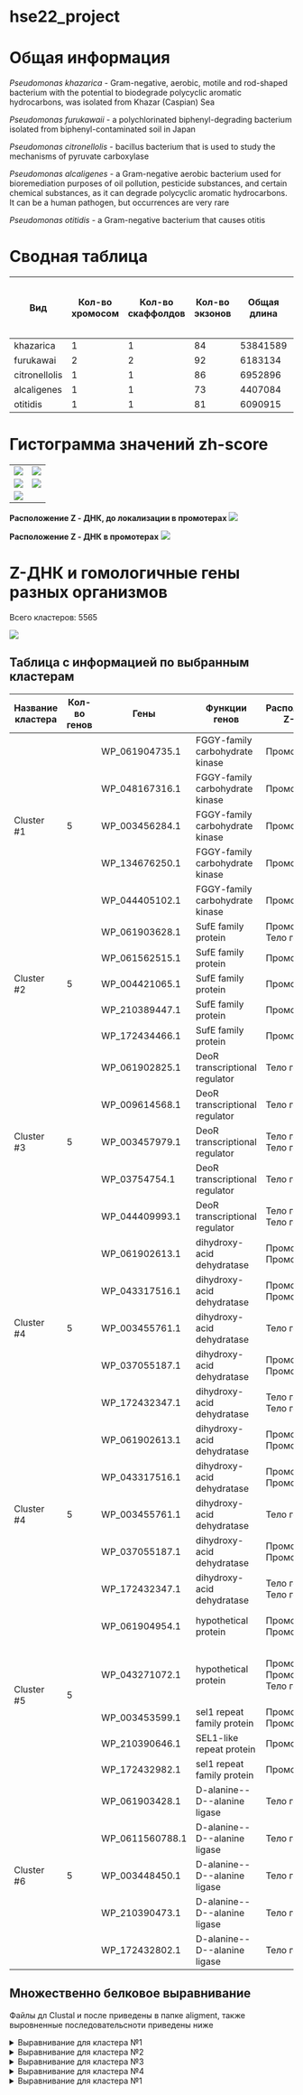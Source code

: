 # hse22_project

# Общая информация
*Pseudomonas khazarica* - Gram-negative, aerobic, motile and rod-shaped bacterium with the potential to biodegrade polycyclic aromatic hydrocarbons, was isolated from Khazar (Caspian) Sea

*Pseudomonas furukawaii* - a polychlorinated biphenyl-degrading bacterium isolated from biphenyl-contaminated soil in Japan

*Pseudomonas citronellolis* -  bacillus bacterium that is used to study the mechanisms of pyruvate carboxylase

*Pseudomonas alcaligenes* - a Gram-negative aerobic bacterium used for bioremediation purposes of oil pollution, pesticide substances, and certain chemical substances, as it can degrade polycyclic aromatic hydrocarbons. It can be a human pathogen, but occurrences are very rare

*Pseudomonas otitidis* - a Gram-negative bacterium that causes otitis

# Сводная таблица

| Вид  |  Кол-во хромосом | Кол-во скаффолдов | Кол-во экзонов | Общая длина | Кол-во аннотированных генов | Процент генов в геноме| Кол-во предсказанных участков z-dna | Кол-во участков с zh-score > 500 | общая длина  |
|---|--|--|--|---|--|--|---|---|---|
| khazarica | 1 |  1 | 84 | 53841589| 5008 | 89.64 | 5384159 | 66516 | 656268 |
| furukawai  | 2 | 2  | 92 |6183134 | 5715 | 88.74 | 6183134 | 52084 | 512612 |
| citronellolis  | 1  | 1 | 86 | 6952896| 6155 | 86.23 | 6951444 | 98878 | 972094 |  
| alcaligenes  | 1 | 1  | 73 |4407084| 4142 | 91.23 | 4406305 | 56970 | 557766 |
| otitidis | 1  | 1 | 81 |6090915 | 5584 | 89.67 | 6089454 | 62615 | 624638 | 

# Гистограмма значений zh-score
|   |   |
|---|---|
| ![](./img/hist/GCA_017915135.1.khazarica.jpg) | ![](./img/hist/GCA_011397855.1.otitidis.jpg)  |
|  ![](./img/hist/GCA_002355475.1.furukawai.jpg) | ![](./img/hist/GCA_001597285.1.alcaligenes.jpg)  |
| ![](./img/hist/GCA_001586155.1.citronell.jpg)  |   |

**Расположение Z - ДНК, до локализации в промотерах**
![](./img/Z_DNA.jpg)

**Расположение Z - ДНК в промотерах**
![](./img/Z_DNA_prom.jpg)

# Z-ДНК и гомологичные гены разных организмов

Всего кластеров: 5565

![](./img/Species%20in%20clusters.jpg)

## Таблица с информацией по выбранным кластерам
<table>
<thead>
  
<tr>
<th>Название кластера</th>
<th>Кол-во генов</th>
<th>Гены</th>
<th>Функции генов</th>
<th>Расположение Z-ДНК</th>
<th>Z-Hunt score</th>
</tr>
  
</thead>
  
<tbody>
<tr>
<td rowspan=5>Cluster #1</td>
<td rowspan=5>5</td>
<td rowspan=1>WP_061904735.1</td>
<td rowspan=1>FGGY-family carbohydrate kinase</td>
<td rowspan=1>Промотор</td>
<td rowspan=1>211093.9</td>
</tr>
<tr>
<td rowspan=1>WP_048167316.1</td>
<td rowspan=1>FGGY-family carbohydrate kinase</td>
<td rowspan=1>Промотор</td>
<td rowspan=1>211093.9</td>
</tr>
<tr>
<td rowspan=1>WP_003456284.1</td>
<td rowspan=1>FGGY-family carbohydrate kinase</td>
<td rowspan=1>Промотор</td>
<td rowspan=1>2442.459</td>
</tr>
<tr>
<td rowspan=1>WP_134676250.1</td>
<td rowspan=1>FGGY-family carbohydrate kinase</td>
<td rowspan=1>Промотор</td>
<td rowspan=1>48804.94</td>
</tr>
<tr>
<td rowspan=1>WP_044405102.1</td>
<td rowspan=1>FGGY-family carbohydrate kinase</td>
<td rowspan=1>Промотор</td>
<td rowspan=1>6970.795</td>
</tr>
  
<tr>
<td rowspan=5>Cluster #2</td>
<td rowspan=5>5</td>
<td rowspan=1>WP_061903628.1</td>
<td rowspan=1>SufE family protein</td>
<td rowspan=1>Промотор / Тело гена</td>
<td rowspan=1>28780.5 / 6565.992</td>
</tr>
<tr>
<td rowspan=1>WP_061562515.1</td>
<td rowspan=1>SufE family protein</td>
<td rowspan=1>Промотор</td>
<td rowspan=1>138924.1</td>
</tr>
<tr>
<td rowspan=1>WP_004421065.1</td>
<td rowspan=1>SufE family protein</td>
<td rowspan=1>Промотор</td>
<td rowspan=1>28780.5</td>
</tr>
<tr>
<td rowspan=1>WP_210389447.1</td>
<td rowspan=1>SufE family protein</td>
<td rowspan=1>Промотор</td>
<td rowspan=1>1201.671</td>
</tr>
<tr>
<td rowspan=1>WP_172434466.1</td>
<td rowspan=1>SufE family protein</td>
<td rowspan=1>Промотор</td>
<td rowspan=1>138924.1</td>
</tr>

<tr>
<td rowspan=5>Cluster #3</td>
<td rowspan=5>5</td>
<td rowspan=1>WP_061902825.1</td>
<td rowspan=1>DeoR transcriptional regulator</td>
<td rowspan=1>Тело гена</td>
<td rowspan=1>13829.1</td>
</tr>
<tr>
<td rowspan=1>WP_009614568.1</td>
<td rowspan=1>DeoR transcriptional regulator</td>
<td rowspan=1>Тело гена</td>
<td rowspan=1>38833.58</td>
</tr>
<tr>
<td rowspan=1>WP_003457979.1</td>
<td rowspan=1>DeoR transcriptional regulator</td>
<td rowspan=1>Тело гена /  Тело гена</td>
<td rowspan=1>3428.529/ 3428.529</td>
</tr>
<tr>
<td rowspan=1>WP_03754754.1</td>
<td rowspan=1>DeoR transcriptional regulator</td>
<td rowspan=1> Тело гена</td>
<td rowspan=1>138924.1</td>
</tr>
<tr>
<td rowspan=1>WP_044409993.1</td>
<td rowspan=1>DeoR transcriptional regulator</td>
<td rowspan=1>Тело гена / Тело гена</td>
<td rowspan=1>1217.448 / 980.8116</td>
</tr>
  
<tr>
<td rowspan=5>Cluster #4</td>
<td rowspan=5>5</td>
<td rowspan=1>WP_061902613.1</td>
<td rowspan=1>dihydroxy-acid dehydratase</td>
<td rowspan=1>Промотор / Промотор</td>
<td rowspan=1>4270.735 / 883.5764</td>
</tr>
<tr>
<td rowspan=1>WP_043317516.1</td>
<td rowspan=1>dihydroxy-acid dehydratase</td>
<td rowspan=1>Промотор / Промотор</td>
<td rowspan=1>4270.735 / 883.5764</td>
</tr>
<tr>
<td rowspan=1>WP_003455761.1</td>
<td rowspan=1>dihydroxy-acid dehydratase</td>
<td rowspan=1>Тело гена</td>
<td rowspan=1>302785.5</td>
</tr>
<tr>
<td rowspan=1>WP_037055187.1</td>
<td rowspan=1>dihydroxy-acid dehydratase</td>
<td rowspan=1>Промотор /  Промотор</td>
<td rowspan=1>4270.735 / 883.5764</td>
</tr>
<tr>
<td rowspan=1>WP_172432347.1</td>
<td rowspan=1>dihydroxy-acid dehydratase</td>
<td rowspan=1>Тело гена / Тело гена</td>
<td rowspan=1>1493.421 / 766.6232</td>
</tr>
  
<tr>
<td rowspan=5>Cluster #4</td>
<td rowspan=5>5</td>
<td rowspan=1>WP_061902613.1</td>
<td rowspan=1>dihydroxy-acid dehydratase</td>
<td rowspan=1>Промотор / Промотор</td>
<td rowspan=1>4270.735 / 883.5764</td>
</tr>
<tr>
<td rowspan=1>WP_043317516.1</td>
<td rowspan=1>dihydroxy-acid dehydratase</td>
<td rowspan=1>Промотор / Промотор</td>
<td rowspan=1>4270.735 / 883.5764</td>
</tr>
<tr>
<td rowspan=1>WP_003455761.1</td>
<td rowspan=1>dihydroxy-acid dehydratase</td>
<td rowspan=1>Тело гена</td>
<td rowspan=1>302785.5</td>
</tr>
<tr>
<td rowspan=1>WP_037055187.1</td>
<td rowspan=1>dihydroxy-acid dehydratase</td>
<td rowspan=1>Промотор /  Промотор</td>
<td rowspan=1>4270.735 / 883.5764</td>
</tr>
<tr>
<td rowspan=1>WP_172432347.1</td>
<td rowspan=1>dihydroxy-acid dehydratase</td>
<td rowspan=1>Тело гена / Тело гена</td>
<td rowspan=1>1493.421 / 766.6232</td>
</tr>
  
<tr>
<td rowspan=5>Cluster #5</td>
<td rowspan=5>5</td>
<td rowspan=1>WP_061904954.1</td>
<td rowspan=1>hypothetical protein</td>
<td rowspan=1>Промотор / Промотор</td>
<td rowspan=1>1737.612 / 683.0489</td>
</tr>
<tr>
<td rowspan=1>WP_043271072.1</td>
<td rowspan=1>hypothetical protein</td>
<td rowspan=1>Промотор / Промотор / Тело гена</td>
<td rowspan=1>6420.008 / 1737.612 / 883.5764</td>
</tr>
<tr>
<td rowspan=1>WP_003453599.1</td>
<td rowspan=1>sel1 repeat family protein</td>
<td rowspan=1>Промотор / Промотор</td>
<td rowspan=1>904.32 / 1737.612</td>
</tr>
<tr>
<td rowspan=1>WP_210390646.1</td>
<td rowspan=1>SEL1-like repeat protein</td>
<td rowspan=1>Промотор</td>
<td rowspan=1>302785.5</td>
</tr>
<tr>
<td rowspan=1>WP_172432982.1</td>
<td rowspan=1>sel1 repeat family protein</td>
<td rowspan=1>Промотор</td>
<td rowspan=1>575.9058</td>
</tr>
  
  
<tr>
<td rowspan=5>Cluster #6</td>
<td rowspan=5>5</td>
<td rowspan=1>WP_061903428.1</td>
<td rowspan=1>D-alanine--D--alanine ligase</td>
<td rowspan=1>Тело гена</td>
<td rowspan=1>3428.529</td>
</tr>
<tr>
<td rowspan=1>WP_0611560788.1</td>
<td rowspan=1>D-alanine--D--alanine ligase</td>
<td rowspan=1>Тело гена</td>
<td rowspan=1>138924.1</td>
</tr>
<tr>
<td rowspan=1>WP_003448450.1</td>
<td rowspan=1>D-alanine--D--alanine ligase</td>
<td rowspan=1>Тело гена</td>
<td rowspan=1>13713.99</td>
</tr>
<tr>
<td rowspan=1>WP_210390473.1</td>
<td rowspan=1>D-alanine--D--alanine ligase</td>
<td rowspan=1>Тело гена</td>
<td rowspan=1>38833.58</td>
</tr>
<tr>
<td rowspan=1>WP_172432802.1</td>
<td rowspan=1>D-alanine--D--alanine ligase</td>
<td rowspan=1>Тело гена</td>
<td rowspan=1>13713.99</td>
</tr>
</tbody>
</table>

## Множественно белковое выравнивание
Файлы дл Clustal и после приведены в папке aligment, также выровненные последовательсноти приведены ниже

<details>
<summary>Выравнивание для кластера №1</summary>

```
WP_061904735.1      MSEQRYLLAIDNGTQSVRALLFDLAGNLVGKGKVELEPYYSEHPGWAEQDPEYYWRSLGE	60
WP_134676250.1      MSEPSYLLSIDNGTQSVRALLFDTAGNLLAKGKVELDPYFSSQPGWAEQDPEYYWASLGE	60
WP_061561093.1      MSEQSYLLAIDNGTQSVRALLFDLAGNLVGKGKVELEAYYSSQPGWAEQDPEYYWAKLGE	60
WP_003456284.1      MSEKSYLLAIDNGTQSVRALLFDLDGNLVGKGKVPLEAYYSKQPGWAEQDPEYYWASLGE	60
WP_044405102.1      MSETSYLLAIDNGTQSVRALLFDLQGNLVGKGKVPLEAYYSKQPGWAEQDPDYYWSSLAE	60
                    ***  ***:**************  ***:.**** *: *:*.:********:*** .*.*

WP_061904735.1      ACRQLWASVDIDKSQIAGVSLTTQRGTLINVDEAGQPLRPAILWLDQRRAEVAGSIQGPW	120
WP_134676250.1      ACRLLWQQADIDRSLIRGVAVTTQRGSVIHVDEQGTPLRPAILWLDQRRAEVRERIKGPW	120
WP_061561093.1      ACQLLWAQSGIDRSLIRGVSLTTQRGTVIHVDGQGKPLRPAILWLDQRRAEVEGRIEGPW	120
WP_003456284.1      ACRRLWASVDIDRRQVRGVSLTTQRGTLINVDEQGQPLRPAILWLDQRQAEVRGRIKGPW	120
WP_044405102.1      ACRLLWASVDIDRSLIRGVALTTQRGTVIHVDEQGQPLRPAIIWLDQRRAEAEGRIKGPW	120
                    **: ** . .**:  : **::*****::*:**  * ******:*****:**.   *:***

WP_061904735.1      GWLFKLIREEETIDYFRSQAEACWIAQQQPEIWARTHKFLLLSGFLTHRLCGRFADSVGS	180
WP_134676250.1      GWLFKLARAEEAVDHFRGQAEVNWVAQQQPEIAARTHKVLLLSGFLTHRLCGRFVDSTSS	180
WP_061561093.1      GWLFKLAGAEGAVDYFRSQAEVNWVAQQQPELHAATHKVLLLSGFLTHRLCGRFVDSLAC	180
WP_003456284.1      GWLFRVARLEPTVDHFRAQAEVNWVAQHQPELWARTHKVLLLSGFLSHRLCGRFVDSVAC	180
WP_044405102.1      GWLFRLLRLEPTVDHFRTQAEVNWVAQNQPELWARTHKVLLLSGFLTHRLCGRFVDSVGC	180
                    ****::   * ::*:** ***. *:**:***: * ***.*******:*******.** ..

WP_061904735.1      CVAYLPFDYKRLCWAKPSDWKWQAIPVRPDMLPELVKPGERIGAISAEASRHTGIPEGLP	240
WP_134676250.1      CVAYLPFDYKRLCWAAPRDWKWQALAVRREQLPELFKPGERLGSISAQASRHTGIPEGLP	240
WP_061561093.1      SVAYLPFDYKRLKWAAPRDWKWQAVKVRQEQLPELFKPGAKLGAISAEASRHTGIPEGLP	240
WP_003456284.1      QVAYLPFDYKGLRWAAPRDWKWQAMPVRPQQLPELYKPGAELGRITAEASRHTGIPEGLP	240
WP_044405102.1      QVAYLPFDYKRLDWAKPSDWKWQAMPVRREQLPDLCKPGETLGRITAEASRLTGIPEGLP	240
                     ********* * ** * ******: ** : **:* ***  :* *:*:*** ********

WP_061904735.1      LIAAASDKACEVIGAGGVEPSTACLSYGTTATINTTRAQYLETIPLIPPYPAAIPDHYNT	300
WP_134676250.1      LIAAGADKACEVLGSGALDASTACLSYGTTATINTTRSRYLETIALIPPYPAALPDHFNT	300
WP_061561093.1      LIAAGADKACEVLGAGAIEPSVACLSYGTTATINTTRARYLETIPLIPPYPAAIPDHFNT	300
WP_003456284.1      LIAAGADKACEVLGAGGVEPSVACLSYGTTATINTTRRQYLETIPLIPPYPAAIPDHFNT	300
WP_044405102.1      LVAAAADKACEVMGSGGVAPDTACLSYGTTATINTTRQRYLETIPLIPPYPAAVPDHFNT	300
                    *:**.:******:*:*.:  ..*************** :***** ********:***:**

WP_061904735.1      EVMVFRGFWMVSWFKEQFGHAERQRGLELGVEAETLFDELVESVPPGAMGLMLQPFWSPG	360
WP_134676250.1      EVMIYRGFWMVSWFKREFGLREMQRAEALGVAPEALFDELVNAVPPGSMGLMLQPYWTPG	360
WP_061561093.1      EVMIYRGFWMVSWFKREFGLREMQRAAELGVEPEKLFDELVEQVPPGSMGLMLQPYWTPG	360
WP_003456284.1      EVMIYRGFWMVSWFKQEFGLREMQRAQELGVEPEALFDELVNSVPPGSMGLMLQPYWSPG	360
WP_044405102.1      EVMIYRGFWMVSWFKQEFGLREMQRARELGVEPEALFDELVNGVPPGSMGLTLQPYWSPG	360
                    ***::**********.:**  * **.  ***  * ******: ****:*** ***:*:**

WP_061904735.1      IREPGLEAKGSIIGFGDVHTRAHLYRAILEGLAYALRQGREKIERRSGTRIQRLRISGGG	420
WP_134676250.1      IREPGLEAKGSIIGFGDVHTRAHLYRAILEGLAYALRQGKERIEKRAGTPIRRLRVSGGG	420
WP_061561093.1      IREPGLEAKGAVIGFGDVHTRAHLYRAILEGLAYALRQGKERIEKRSGTRIERLRVAGGG	420
WP_003456284.1      IREPGLEAKGSIIGFGDVHTRAHLYRAILEGLAYALRQGKEQIERRSGTAITRLRVSGGG	420
WP_044405102.1      IREPGLEAKGSIIGFGDVHTRAHIYRAILEGLAYALRQGKERIEKRSGTRITRLRVSGGG	420
                    **********::***********:***************:*:**:*:** * ***::***

WP_061904735.1      SQSDAAMQLTADIFNLPAERPHLYETSGLGAAIDCAVGLGLHPDFPAAIAAMTRVGKVFQ	480
WP_134676250.1      SQSDAAMQLTADIFGLPAERPHLYETSGLGAAINCAVGLGLHADYAAAIAAMTRVGQVFE	480
WP_061561093.1      SQSDAAMQLTADIFGLPAERPHVYEASGLGAAIDCAVGLGLFPDFAAAIAAMTRVGQVFQ	480
WP_003456284.1      SQSDAAMQLTADIFGLPAERPHVYETSGLGAAIDCAVGLGLHPDFTTAIGAMTRVGRVFE	480
WP_044405102.1      SQSDAAMQLTADIFGLPAERPHVFETSGLGAAIDCAVGLGLHPDFPTAIAAMTRVGQVFQ	480
                    **************.*******::*:*******:*******. *: :**.******:**:
```
</details>

<details>
<summary>Выравнивание для кластера №2</summary>

```
WP_004421065.1      MTLSDNAQAALEAFTAAGSWEQRARLLMQWGERLDPLGDGERGDANRVHGCESQVWLVGE	60
WP_172434466.1      MNLPPQATEALAAFGAAGSWEQRARLLMQWGERLEPLSDIERSEANRVHGCESQVWLVEE	60
WP_061903628.1      MTLPTAAHEALDAFAACPGWEQRARLLMQWGERLQPLTDAERSEANRVDGCDSLVWLVAE	60
WP_061562515.1      MSLPEAARQALEAFAGQASWEQRARLLMQWGDRLEPLDESERSEANRIHGCESLVWLVAE	60
WP_210389447.1      MSLPGAAQEAFDAFTTCHGWEQRARLLMQWGERLAPLSDAERSEANRVHGCESLVWLLAE	60
                    *.*   *  *: **    .************:** ** : **.:***:.**:* ***: *

WP_004421065.1      RTDDRWRFRAASDARLIRGLLAVLLARVNGMTEAELAGVDLADWFNQLGLARQLSPSRSN	120
WP_172434466.1      IKEGHRHFRAASDARLIRGLLAVLLARVQGLAREELATLDLSDWFTQLGLSRQLSPSRTN	120
WP_061903628.1      RRGEAWHFRAASEARLIRGLLAVLLTRIDGLGAEQLAELDLPTWFDQLGLARQLSPSRAN	120
WP_061562515.1      QRDGAWHFRATSDARLLRGLIALLLVRVQGLPGEELAQLDLGQWFNELGLGRQLSPSRSN	120
WP_210389447.1      QHEGRWRFRATSDARLLRGLLAVLLARVEGLSSNELAQLDLNDWFNQLGLQRQLSPSRSN	120
                          :***:*:***:***:*:**.*::*:   :** :**  ** :*** *******:*

WP_004421065.1      GLNAVLKKMAELAQA---	135
WP_172434466.1      GLNAVLDRMRKAAP----	134
WP_061903628.1      GLNAVLQRMRELAKARQD	138
WP_061562515.1      GLNAVLQRMRELVS----	134
WP_210389447.1      GLHAVLRRMAELTS----	134
                    **:*** :* : .     
```
  </details>

<details>
<summary>Выравнивание для кластера №3</summary>

```
 WP_009614568.1      MSKRNTPQRRHEILALLNQQGEVSVDDLARRFATSEVTIRKDLAALESNGLLLRRYGGAV	60
WP_003457979.1      MSKRNTPQRRHAILALLAEQGEVSVDALAKAFATSEVTIRKDLAALEANGLLLRRYGGAV	60
WP_044409993.1      MSKRNTPQRRHAILALLAEQGEVSVDALAKAFATSEVTIRKDLAALEANGLLLRRYGGAV	60
WP_061902825.1      MSKRNTPQRRHAILALLNEQGEVFVDALAQHFATSEVTIRKDLAELEKNGLLLRRYGGAV	60
WP_037054754.1      MSKRNTPQRRHTILALLAEQGEVSVDALAQHFATSEVTIRKDLAALEKNGLLLRRYGGAV	60
                    *********** ***** :**** ** **: ************* ** ************

WP_009614568.1      PMPQELLAEPSPPLSPYKQAIARAAAACIREHARIIIDSGSTTAALIPELGHKPGLVVMT	120
WP_003457979.1      PVPQEFMVEASQPVSRYKQAIARAAVGCIREHARIIIDSGSTTAAMIPELGHKPGLVVMT	120
WP_044409993.1      PVPQEFISETSQPVSRYKQAIARAAAERIREHARIIVDSGSTTAALIPELGHRPGLVVMT	120
WP_061902825.1      PMPQELIGEPAQPISRHKQAIARAAVGLIREHARIIIDSGSTTAAMIPQLGRQPGLVVMT	120
WP_037054754.1      PMPQELIGDGAQPVSPHKQAIARAGVARIREHARIIIDSGTTTAAMIPQLGHRPGLVVMT	120
                    *:***:: : : *:* :*******..  ********:***:****:**:**::*******

WP_009614568.1      NSLNVANALRELEREPVLLMTGGTWDPHSESFQGQVAEQVLRSYDFDQLFIGAAGLDPAR	180
WP_003457979.1      NSLSVANALRELEHEPVLLMTGGTWDPHSESFQGQVAEQVLRSYDFDQLFIGADGIDLDR	180
WP_044409993.1      NSLNVATALRELEHEPVLLMTGGTWDPHSESFQGQVAEQVLRSYDFDQLFIGADGIDLAR	180
WP_061902825.1      NSLNVANALRDIEHEPVLLMTGGTWDPHSESFQGQVAEQVLRSYDFDQLFIGADGIDLER	180
WP_037054754.1      NSLNVANALRDIEHEPVLLMTGGTWDPHSESFQGQVAEQVLRSYDFDQLFIGADGIDLER	180
                    ***.**.***::*:*************************************** *:*  *

WP_009614568.1      GTTTFNELLGLSRVMAEVAREVIVMAEADKLGRRMPNLELPWSSIQTLITDERLSDEACA	240
WP_003457979.1      GTTTFNELLGLSRVMAEVAREVIVMAEADKLGRRIPNLELPWSSIHTLITDERLALDARE	240
WP_044409993.1      GTTTFNELLGLSRVMAEVAREVIVMAEADKVGRRIPNLELPWSSIHTLITDERLPQDARQ	240
WP_061902825.1      GTTTFNELLGLSRVMAEVAREVIVMVESDKVGRRIPNLELPWSSVHTLITDDRLDSQVAE	240
WP_037054754.1      GTTTFNELLGLSRVMAEVAREVIVMVESDKIGRRIPNLELPWSSVHTLITDERLDAQAAE	240
                    *************************.*:**:***:*********::*****:**  :.  

WP_009614568.1      QIEARGVKVIRARCTN	256
WP_003457979.1      QIAARGIKLICASID-	255
WP_044409993.1      QIEARGITLVCAPVDN	256
WP_061902825.1      QIRARGVQLILAAAS-	255
WP_037054754.1      QIRARGIQLILAPLEN	256
                    ** ***: :: *     
  ```
  </details>

<details>
<summary>Выравнивание для кластера №4</summary>

```
  WP_037055187.1      MPDYRSKTSTHGRNMAGARALWRATGMKDEDFKKPIIAIANSFTQFVPGHVHLKDLGQLV	60
WP_003455761.1      MPDYRSKTSTHGRNMAGARALWRATGMKDEDFKKPIIAIANSFTQFVPGHVHLKDLGQLV	60
WP_172432347.1      MPDYRSKTSTHGRNMAGARALWRATGMKDEDFKKPIIAIANSFTQFVPGHVHLKDLGQLV	60
WP_061902613.1      MPDYRSKTSTHGRNMAGARALWRATGMKDEDFKKPIIAIANSFTQFVPGHVHLKDLGQLV	60
WP_043317516.1      MPDYRSKTSTHGRNMAGARALWRATGMKDEDFKKPIIAIANSFTQFVPGHVHLKDLGQLV	60
                    ************************************************************

WP_037055187.1      AREIEKAGGVAKEFNTIAVDDGIAMGHDGMLYSLPSREIIADSVEYMVNAHCADAIVCIS	120
WP_003455761.1      AREIEKHGGVAKEFNTIAVDDGIAMGHDGMLYSLPSREIIADSVEYMVNAHCADAIVCIS	120
WP_172432347.1      AREIEKHGGVAKEFNTIAVDDGIAMGHDGMLYSLPSREIIADSVEYMVNAHCADAIVCIS	120
WP_061902613.1      AREIEKHGGVAKEFNTIAVDDGIAMGHDGMLYSLPSREIIADSVEYMVNAHCADAIVCIS	120
WP_043317516.1      AREIEKAGGVAKEFNTIAVDDGIAMGHDGMLYSLPSREIIADSVEYMVNAHCADAIVCIS	120
                    ****** *****************************************************

WP_037055187.1      NCDKITPGMLMAALRLNIPVVFVSGGPMEAGKTKLASHGLDLVDAMVIAADSSASDEKVA	180
WP_003455761.1      NCDKITPGMLMAALRLNIPVVFVSGGPMEAGKTKLANHGLDLVDAMVAAADDSCSDEKVA	180
WP_172432347.1      NCDKITPGMLMAALRLNIPVVFVSGGPMEAGKTKLANHGLDLVDAMVVAADDSCSDEKVA	180
WP_061902613.1      NCDKITPGMLMAALRLNIPVVFVSGGPMEAGKTKLASHGLDLVDAMVVAADDSCSDEKVA	180
WP_043317516.1      NCDKITPGMLMAALRLNIPVVFVSGGPMEAGKTKLASHGLDLVDAMVVAADDSCSDEKVA	180
                    ************************************.********** ***.*.******

WP_037055187.1      EYERSACPTCGSCSGMFTANSMNCLTEALGLSLPGNGSTLATHSDREQLFLRAGRLAVEL	240
WP_003455761.1      EYERSACPTCGSCSGMFTANSMNCLTEALGLSLPGNGSTLATHADREQLFLRAGRLAVEL	240
WP_172432347.1      EYERSACPTCGSCSGMFTANSMNCLTEALGLSLPGNGSTLATHSDREQLFLRAGRLAVEL	240
WP_061902613.1      EYERSACPTCGSCSGMFTANSMNCLTEALGLSLPGNGSTLATHSDREQLFLRAGRLAVEL	240
WP_043317516.1      EYERSACPTCGSCSGMFTANSMNCLTEALGLSLPGNGSTLATHADREQLFLRAGRLAVEL	240
                    *******************************************:****************

WP_037055187.1      CQRYYGEGDESVLPRNIANFKAFENAMMLDIAMGGSTNTILHLLAAAQEGEVAFDLRDID	300
WP_003455761.1      CQRYYGEGDESVLPRNIASFKAFENAMTLDIAMGGSTNTILHLLAAAQEAEIDFDLRDID	300
WP_172432347.1      CQRYYGEGDASVLPRNVASFKAFENAMTLDIAMGGSTNTILHLLAAAQEAEVAFDLRDID	300
WP_061902613.1      CQRYYGEGDESVLPRNVASFKAFENAMTLDIAMGGSTNTILHLLAAAQEAEIAFDLRDID	300
WP_043317516.1      CQRYYGEGDESVLPRNVASFKAFENAMTLDIAMGGSTNTILHLLAAAQEAEIAFDLRDID	300
                    ********* ******:*.******** *********************.*: *******

WP_037055187.1      RLSRKVPQLCKVAPNIQKYHMEDVHRAGGIFSILGELARGGLLHTDVHTVHSPNMAEAIA	360
WP_003455761.1      RLSRKVPQLCKVAPNIQKYHMEDVHRAGGIFSILGELARGGLLHTDVPTVHSPSMADAIA	360
WP_172432347.1      RLSRKVPQLCKVAPNIQKYHMEDVHRAGGIFSILGELARGGLLHTDVPTVHSPSMADAIA	360
WP_061902613.1      RLSRKVPQLCKVAPNIQKYHMEDVHRAGGIFSILGELARGGLLHTDVPTVHSPSMAEAIA	360
WP_043317516.1      RLSRKVPQLCKVAPNIQKYHMEDVHRAGGIFSILGELARGGLLHTDVPTVHSPSMADAIA	360
                    *********************************************** *****.**:***

WP_037055187.1      QWDITQTQDEAVHHFFKAGPAGIPTQTAFSQSTRWDSLDDDRAEGCIRSVEHAYSQEGGL	420
WP_003455761.1      QWDITQTDDEAVHTFFKAGPAGIPTQVAFSQSTRWDSLDDDRENGCIRSVEHAYSQEGGL	420
WP_172432347.1      QWDITQTDDEAVHTFFKAGPAGIPTQVAFSQSTRWDSLDDDRANGCIRSVEHAYSQEGGL	420
WP_061902613.1      QWDITQTNDEKVHTFFKAGPAGIPTQTAFSQSTRWETLDDDRAEGCIRSVEHAYSQEGGL	420
WP_043317516.1      QWDITQTRDEAVHTFFKAGPAGIPTQTAFSQNTRWPSLDDDRAEGCIRSVEHAYSAEGGL	420
                    ******* ** ** ************.****.*** :***** :*********** ****

WP_037055187.1      AVLYGNIALDGCVVKTAGVDESIHVFEGTAKVFESQDSAVKGILADEVKAGDIVIIRYEG	480
WP_003455761.1      AVLYGNIALDGCVVKTAGVDESIHVFEGTAKIFESQDAAVKGILSDEVKPGDVVVIRYEG	480
WP_172432347.1      AVLYGNIALDGCVVKTAGVDESIHVFEGTAKIFESQDGAVKGILADKVKPGDIVIIRYEG	480
WP_061902613.1      AVLYGNIALDGCVVKTAGVDESIHVFEGNAKIFESQDSAVKGILADEVKPGDIVIIRYEG	480
WP_043317516.1      AVLYGNIALDGCVVKTAGVDESIHVFEGSAKIFESQDAAVKGILADEVKPGDIVIIRYEG	480
                    ****************************.**:*****.******:*:** **:*:*****

WP_037055187.1      PKGGPGMQEMLYPTSYLKSKGLGKACALLTDGRFSGGTSGLSIGHASPEAASGGAIGLVQ	540
WP_003455761.1      PKGGPGMQEMLYPTSYLKSKGLGKQCALLTDGRFSGGTSGLSIGHASPEAAAGGAIGLVQ	540
WP_172432347.1      PKGGPGMQEMLYPTSYLKSKGLGKQCALLTDGRFSGGTSGLSIGHASPEAAAGGAIGLVQ	540
WP_061902613.1      PKGGPGMQEMLYPTSYLKSKGLGKQCALLTDGRFSGGTSGLSIGHASPEAAAGGAIGLVQ	540
WP_043317516.1      PKGGPGMQEMLYPTSYLKSKGLGKQCALLTDGRFSGGTSGLSIGHASPEAAAGGAIGLVK	540
                    ************************ **************************:*******:

WP_037055187.1      DGDKILIDIPNRSINLLVSDEELAKRRSEQDQKGWKPAAPRARKVTTALKAYALLATSAD	600
WP_003455761.1      DGDKIHIDIHNRTIQLLVSDEELSHRRHVQEKKGWKPAAPRARKVTTALKAYALLATSAD	600
WP_172432347.1      DGDKVLIDIPNRSINLLVSDEELATRRAEQDKKGWKPAQPRARKVSTALKAYALLATSAD	600
WP_061902613.1      DGDKVLIDIPNRSINLLVSDEELAKRRAEQDKKGWKPVAPRARKVSTALKAYALLATSAD	600
WP_043317516.1      DGDKVLIDIPNRSINLLVSDEELAARRIEQDKKGWKPAQPRARRVSTALKAYALLATSAD	600
                    ****: *** **:*:********: **  *::*****. ****:*:**************

WP_037055187.1      KGAVRNKALLDG-	612
WP_003455761.1      KGAVRNKAMLEG-	612
WP_172432347.1      KGAVRNKAMLEDL	613
WP_061902613.1      KGAVRDKALLDG-	612
WP_043317516.1      KGAVRNKALLDG-	612
                    *****:**:*:. 
  ```
  </details>

<details>
<summary>Выравнивание для кластера №1</summary>

```
  WP_003453599.1      ----MFWPLRARIGYRVARWLMRFRSLVSNPRSWRWMQGQYARMAALGDRDAQSFYGHLL	56
WP_172432982.1      ---MAIWKLRAWLGYAVARWLLRFPSLVRNPRAWNWMQGQYARQANLGNIAAQRFYGHLL	57
WP_043271072.1      MSREFVWRLRARLSYAMARRLMGWPWLVRQPRAWQWMQGQFSRMANLGDVAAQSFYGHLL	60
WP_061904954.1      ----MLWPVRARLGYWLARRLFHWRWLLQQPRAWAWMQGQYARMAALGHVPAQSFYGHIL	56
WP_210390646.1      -MSRLLWQVRARLGYWLARRLFHWSWTLRQPRLWQWMQGQYGRMANLGDTPAQSFYGHIL	59
                         .* :** :.* :** *: :   : :** * *****:.* * **.  ** ****:*

WP_003453599.1      LHRGQGLGARDEGIRLLRLAAGAGDGKSAYQLGVLSLDGDARQAPDAAQAARWWELAAER	116
WP_172432982.1      LHRGQGFGAREEGIRLLRLAGQAGDGKSAYQLGVLALAGDARQAPDAAQAAHWWSLAEQA	117
WP_043271072.1      LFRGQGFGAREEGLRLLALAAAGGDAKAAYQLGVQALQGSAQRQPDGAAAARHWAQAAEA	120
WP_061904954.1      LFRGQGFGVREEGLRLLRLAAQGGDGKAAYQVGVQVLAGDSRQAADAAEAARWWVMAADA	116
WP_210390646.1      LFRGQGLGAREEGLRLLRLAASGGDGKAAYQLGVQALQGDTRQAPDGVQAVRWWEMALAA	119
                    *.****:*.*:**:*** **. .**.*:***:**  * *.:::  *.. *.: *  *   

WP_003453599.1      GHPLAARKLVELYRAGGPGLVPDAAAAERAEMRASRLGF----	155
WP_172432982.1      GHPLAARKLADLYREGGPGLAADVEAAERLDRRAAQLGL----	156
WP_043271072.1      GHPLAARRLAELYRDGAEGLAADAEQAERYQALAARLGL----	159
WP_061904954.1      GHPLAAQRLSQLYRDGGPGLAADAAQAERFAHRAEQLGLRPKG	159
WP_210390646.1      GHPLAARRLSQVYLDGAPGVTPDRALAEQHAALAQETQASAG-	161
                    ******::* ::*  *. *:. *   **:    * .  
    ```
  </details>

<details>
<summary>Выравнивание для кластера №6</summary>

```
  WP_172432802.1      MTDHLKSTVPPSAFGRVAVLYGGRSAEREVSLKSGSMVLEALLSAGVDAFGIDVGDDFLQ	60
WP_061903428.1      --MSLHSTLDPKAFGRVAVLFGGKSAERAVSLKSGAAVLEALQSAGVDAFGIDVGDDFLQ	58
WP_210390473.1      --MSLHSTLDPKAFGRVAVLFGGKSAEREVSLKSGNAVLGALQAAGVDAFGIDVGDDFLQ	58
WP_061560788.1      MNDALKSTLEPRAFGRVAVLYGGRSAEREVSLKSGGMVLKALQDAGVDAFGIDVGDDLLQ	60
WP_003448450.1      MSAKLMSTLEPAAFGRVAVLYGGKSAEREVSLKSGAMVLQALQAAGVDAFGIDVGDDLLQ	60
                        * **: * ********:**:**** ******  ** **  *************:**

WP_172432802.1      RLSSERIDRAFIVLHGRGGEDGSMQGLLECLGIPYTGSGVLASALAMDKLRTKQVWHSLG	120
WP_061903428.1      RLTSERIDRAFIVLHGRGGEDGSMQGLLECAGIPYTGSGILASALAMDKLRTKRVWLSLG	118
WP_210390473.1      RLGREKIDRAFIVLHGRGGEDGSMQGLLECAGIPYTGSGILASALAMDKLRTKQVWHSLG	118
WP_061560788.1      RLLSEKIDRAFIILHGRGGEDGSMQGLLEVAGIPYTGSGVLASALAMDKLRTKRVWLSLG	120
WP_003448450.1      RLQAEKIDRAFIILHGRGGEDGSMQGLLECLGIPYTGSGILASALAMDKLRTKQLWNSLG	120
                    **  *:******:****************  ********:*************::* ***

WP_172432802.1      LPTPRHAVLASVEDCERAARELGFPLIVKPAHEGSSIGMAKVEDVDALVNAWRDASRYDP	180
WP_061903428.1      LPTPAHATLASEEDCHAAAAGLGFPLFVKPAHEGSSIGMAKVADVEALIAAWKDASRYDS	178
WP_210390473.1      LPTPRHAVLTSPADCEAAAAELGFPLIVKPAHEGSSIGMAKVDSAQALLAAWQDAARYDS	178
WP_061560788.1      LPTPAYAVLASGDDCRRAATELGFPLIVKPAHEGSSIGMAKVDGVDALIAAWRSAAEYDS	180
WP_003448450.1      LPTPRHGVLASEADCRQAANKLGFPLIVKPAHEGSSIGMAKVESVEALIEAWRAAATYDS	180
                    **** :..*:*  **. **  *****:*************** ..:**: **: *: ** 

WP_172432802.1      QVLVEQWIHGPEFTIAVLRGEVLPPIRLGTPHTFYDYEAKYLASDTRYQIPCGLDAEKEA	240
WP_061903428.1      QVLVEQMIDGPEYTVAMLRGQVLPPIGLGTPHTFYDYDAKYLANDTQYRIPCGLSADKEA	238
WP_210390473.1      QVLVEQWIAGPEYTIAVLRGEVLPPIGLGTPHSFYDYDAKYLADDTQYRIPCGLSAEKEA	238
WP_061560788.1      QVLVEQWISGPEFTVATLRGQVLPAIGLGTPHSFYDYDAKYLASDTQYRIPCGLSPEKER	240
WP_003448450.1      QVLVEQWIQGPEFTVAWLRGEVLPPIRLGTPHTFYDYDAKYLASDTRYQIPCGLEADKEE	240
                    ****** * ***:*:* ***:*** * *****:****:*****.**:*:*****. :** 

WP_172432802.1      ELKSLTALACEAVGTQGWARADVMQDAEGRFWLLEVNTVPGMTDHSLVPMAARAVGLDYQ	300
WP_061903428.1      ELKALTARACEAVGTQGWARADVMQDANGQFWLLEVNTVPGMTDHSLVPMAARAAGLDFQ	298
WP_210390473.1      ELKDLTARACDAVGTQGWARADVMQDASGQFWLLEVNTVPGMTDHSLVPMAARAAGLDFQ	298
WP_061560788.1      ELQDLCARACEALGIQGWGRTDVMQDAEGRFWLLEVNTAPGMTDHSLVPMAARAAGLDFQ	300
WP_003448450.1      ELKLLTARACETLGIQGWARADVMQDAEGRFWLLEVNTAPGMTDHSLVPMAARAAGLDFQ	300
                    **: * * **:::* ***.*:******.*:********.***************.***:*

WP_172432802.1      QLVLAVLADSVEARG	315
WP_061903428.1      QLVLAILADSVEARG	313
WP_210390473.1      QLVLAILADSVEARG	313
WP_061560788.1      QLVLAILADSVEARG	315
WP_003448450.1      HLVLAILADSVEARG	315
                    :****:*********
```
</details>

## Визуализация расположения Z - ДНК для кластеров
|   |
|---|
| ![](./img/Z_DNA_clust.0.jpg) |
| ![](./img/Z_DNA_clust.1.jpg) | 
| ![](./img/Z_DNA_clust.2.jpg)  |
| ![](./img/Z_DNA_clust.3.jpg) |
| ![](./img/Z_DNA_clust.4.jpg) | 
| ![](./img/Z_DNA_clust.5.jpg)  |

# Предсказание G-квадруплексов
## G квадруплексы в промотерах
![](./img/G_prom.jpg)

## Множественно белковое выравнивание
Файлы дл Clustal и после приведены в папке aligment, также выровненные последовательсноти приведены ниже

<details>
<summary>Выравнивание для кластера №1</summary>

```
WP_061903765.1      MSQHYQHDVLVIGSGAAGLTLALTLPAHLRIAVLSKGDLANGSTYWAQGGVAAVLDDADT	60
WP_210390692.1      MSLHFQHDVLVIGSGAAGLTLALTLPSHLRIAVLSKGDLSNGSTYWAQGGVAAVLDDTDT	60
WP_009616433.1      MSEHFHHDVLVIGSGAAGLSLALTLPQHLRIAVLSKGELSQGSTFWAQGGVAAVLDDTDT	60
WP_003455260.1      MSQHFQHDVLVIGSGAAGLTLALTLPSHLNIAVLSKADLSNGSTFWAQGGVAAVLDDTDT	60
WP_044407236.1      MSQHFQHDVLVIGSGAAGLTLALTLPSHLRIAVLSKGDLSQGSTFWAQGGVAAVLDDTDT	60
                    ** *::*************:****** **.******.:*::***:************:**

WP_061903765.1      VESHVADTLNAGGGLCREDAVRFTVEHSREAIQWLIEQGVPFTRDDEQEREDGGFEFHLT	120
WP_210390692.1      VESHVADTLDAGAGLCREDAVRFTVEHSREAIQWLIDQGVPFTREDETALEDGGFEFHLT	120
WP_009616433.1      VESHVQDTLDAGAGLCREDAVRFTVEHSREAIQWLIDQGVPFTRDSEAGREDNGFEFHLT	120
WP_003455260.1      VDSHVEDTLVAGAGLCREDAVRFTVEHSRAAIQWLIDQGVPFTREDENAREDGGFEFHLT	120
WP_044407236.1      VDSHVEDTLIAGAGLCREDAVRFTVEHSRQAIQWLIDQGVPFTREDESAREDGGFQFHLT	120
                    *:*** *** **.**************** ******:*******:.*   **.**:****

WP_061903765.1      REGGHSHRRIIHAADATGAAIFNTLLQKTRQRANIELQEQRVAVDLITERKLGLPGQRCV	180
WP_210390692.1      REGGHSHRRIIHAADATGAAIFNTLLEQARGRSNIELLEQRVAVDLITERRLGLEGERCL	180
WP_009616433.1      REGGHSHRRIIHAADATGAAIFNTLLEQARQRPNIELLAQRVAVDLITERKLGLPGQRCL	180
WP_003455260.1      REGGHSHRRIIHAADATGAAIFNTLLEQAKKRPNIQLLEQRVAVDLITERKLGRDGQRCL	180
WP_044407236.1      REGGHSHRRIIHAADATGAAIFNTLLARARQCPNIELLEQHVAVDLITERKLGLPGQRCL	180
                    ************************** :::   **:*  *:*********:**  *:**:

WP_061903765.1      GAYVLNRTSGEVDTYHARFVILATGGAAKVYLYTSNPDGASGDGIAMAWRAGCRVGNLEF	240
WP_210390692.1      GAYVLDRTRGEVDTFTARFVILATGGAAKVYLYTSNPDGACGDGIAMAWRAGCRVGNLEF	240
WP_009616433.1      GAYVLNRDSGEVDTFSARFTVLACGGASKVYLYTSNPDGNSGDGIAMAWRAGCRVGNLEF	240
WP_003455260.1      GAYVLNRDNGEVDTCHARFTVLASGGAAKVYLYTSNPDGACGDGIAMAWRAGCRVGNLEF	240
WP_044407236.1      GAYVLNRSSGEVDTYGARFTVLASGGAAKVYLYTSNPDGACGDGIAMAWRAGCRVGNLEF	240
                    *****:*  *****  ***.:** ***:*********** .*******************

WP_061903765.1      NQFHPTCLYHPQAKSFLVTEALRGEGAHLKLPNGERFMERFDPRAELAPRDIVARAIDHE	300
WP_210390692.1      NQFHPTCLYHPQAKSFLVTEAVRGEGGLLKLPNGERFMPRFDERAELAPRDIVARAIDHE	300
WP_009616433.1      NQFHPTCLYHPQAKSFLITEALRGEGAYLRLPNGERFMKRFDPRAELAPRDIVARAIDHE	300
WP_003455260.1      NQFHPTCLYHPLAKSFLITEAVRGEGGLLRLPNGERFMQRFHPRAELAPRDVVARAIDHE	300
WP_044407236.1      NQFHPTCLYHPQAKSFLITEAVRGEGGLLRLPSGERFMQRFDQRAELAPRDIVARAIDHE	300
                    *********** *****:***:****. *:**.***** **. ********:********

WP_061903765.1      MKRLGIDCVYLDISHKPAEFVKSHFPTVYERCLTFGIDITRQPIPVVPAAHYTCGGVVVD	360
WP_210390692.1      MKRLGIDCVYLDISHKPADFIKSHFPTVYERCLGFGIDITRQAIPVVPAAHYTCGGVVVD	360
WP_009616433.1      MKRLGVDCVYLDISHKPAEFIKEHFPTVYERCLTFGIDITREPIPVVPAAHYTCGGVLVD	360
WP_003455260.1      MKRLGVDCVYLDISHKPAEFVKSHFPTVYERCLHFGIDITREPIPVVPAAHYTCGGVVVD	360
WP_044407236.1      MKRLGIDCVYLDISHKPAEFVKSHFPTVYERCLGFGIDITRQPIPVVPAAHYTCGGVVVD	360
                    *****:************:*:*.********** *******: **************:**

WP_061903765.1      QHGHTDVPGLYAIGETSFTGLHGANRMASNSLLECFVYARSAAQDIVAQLDRVPMLQELP	420
WP_210390692.1      RCGRTDVPGLYAIGETSFTGLHGANRMASNSLLECFVYARSACNDIVANLNRVDMPSDVP	420
WP_009616433.1      EHGHTDVPHLYAIGETSFTGLHGANRMASNSLLECFVYARSAAADIQARLESTPATPALP	420
WP_003455260.1      HHGRTDIPGLYAIGETSFTGLHGANRMASNSLLECFVYGRSAAEDIVDQLDQVEMPIDLP	420
WP_044407236.1      RHGHTDVPGLYAIGETSFTGLHGANRMASNSLLECFVYARSAAEDMLGQMEQIPVPDSLP	420
                    . *:**:* *****************************.***. *:  .::       :*

WP_061903765.1      AWDASQVTDSDEDVIIAHNWDELRRFMWDYVGIVRTNKRLQRAQHRVRLLLDEIDEFYSN	480
WP_210390692.1      CWDASQVTDSDEDVIIAHNWDELRRFMWDYVGIVRTNKRLQRAQHRVRLLLDEIDEFYSN	480
WP_009616433.1      SWDASQVTDSDEDVIIAHNWDELRRFMWDYVGIVRTTKRLQRAQHRVQMLLSEIDEFYSN	480
WP_003455260.1      TWDASQVTDSDEDVIIAHNWDELRRFMWDYVGIVRTNKRLQRAQHRVRLLLSEIDEFYSN	480
WP_044407236.1      TWDASQVTDSDEDVIIAHNWDELRRFMWDYVGIVRTNKRLQRAQHRVRLLLSEIDEFYSN	480
                     ***********************************.**********::**.********

WP_061903765.1      YKVSRDLIELRNLAQVAELMIESAMLRRESRGLHYTLDYPDLLPEARDTILAPPTYAG--	538
WP_210390692.1      YKVSRDLIELRNLALVAELMINSAMRRHESRGLHYTLDYPEQLAEARDTILTPTPQAQPS	540
WP_009616433.1      YKVSRDLIELRNLAVVADLIIRSAMQRHESRGLHYTLDYPGLLPEARDTILSPR------	534
WP_003455260.1      YKVSRDLIELRNLAQVAELMIRSAMQRHESRGLHYTLDYPDLLPEARDTILVPPTFGD--	538
WP_044407236.1      YKVSRDLIELRNLAQVADLIIRSAMQRKESRGLHYTLDYPDTLPEAHDTILVPPTFGD--	538
                    ************** **:*:*.*** *:************  * **:**** *       

WP_061903765.1      ---	538
WP_210390692.1      ACD	543
WP_009616433.1      ---	534
WP_003455260.1      ---	538
WP_044407236.1      ---	538
                       
```
<\details>
                        
<details> 
<summary>Выравнивание для кластера №2</summary>
```
WP_061561288.1      ----MSDRAARQQALQKALKERILILDGGMGTMIQSYKLQEEDYRGERFADWPSDVKGNN	56
WP_004422563.1      ----MSDRIARQHALQQALKERILILDGGMGTMIQSYKLQEEDYRGTRFADWPSDVKGNN	56
WP_172433099.1      MSSTLTDRGARLNALQQALKERILILDGGMGTMIQSYKLQEEDYRGARFADWPSDVKGNN	60
WP_061904189.1      ----MSDRSARLQALSQALKERILILDGGMGTMIQSYKLEEADYRGARFADWPSDVKGNN	56
WP_210389125.1      ----MSDRSARLQALQQALKERILILDGGMGTMIQSYKLEEADYRGERFADWPSDVKGNN	56
                        ::** ** :**.:**********************:* **** *************

WP_061561288.1      DLLLLSRPDVIQAIEKAYLDAGADILETNTFNATQVSQADYGMEELVYELNVEGARLARE	116
WP_004422563.1      DLLLLSRPDVIQAIEKAYLDAGADILETNTFNATQVSQADYGMESLVYELNVEGARLARE	116
WP_172433099.1      DLLLLSQPQVIAEIERAYLDAGADILETNTFNATRVSQADYGMEALVYELNVAGARVARQ	120
WP_061904189.1      DLLLLSKPQVIAEIEKAYLDAGADILETNTFNATRVSQADYGMEALAYEMNVEGARVARQ	116
WP_210389125.1      DLLLLTQPKVIAEIEKAYLDAGADILETNTFNATQVSQADYGMESLVYELNVAGARVARE	116
                    *****::*.**  **:******************:********* *.**:** ***:**:

WP_061561288.1      VADAKTAETPDKPRFVAGVLGPTSRTCSISPDVNDPGFRNVTFDELVANYSEATRGLIEG	176
WP_004422563.1      VADAKTLETPDKPRFVAGVLGPTSRTCSISPDVNDPGYRNVTFDELVENYTEATKGLIEG	176
WP_172433099.1      VADAKTLETPERPRFVAGVLGPTSRTCSISPDVNNPGYRNVTFDELVENYTEATRGLIEG	180
WP_061904189.1      VADAKTLETPDRPRFVAGVLGPTSRTCSISPDVNDPGYRNVTFDELVENYTEATRGLIEG	176
WP_210389125.1      VCDAKTLETPDRPRFVAGVLGPTSRTCSISPDVNDPGYRNVTFDELVDNYTEATRGLIEG	176
                    *.**** ***::**********************:**:********* **:***:*****

WP_061561288.1      GADLILIETIFDTLNAKAAIFAVQGVYDELGFELPIMISGTITDASGRTLSGQTTEAFWN	236
WP_004422563.1      GADLILIETIFDTLNAKAAIFAVQGVFEELGVELPIMISGTITDASGRTLSGQTTEAFWN	236
WP_172433099.1      GADLILIETIFDTLNAKAAIFAVQQVFEEDGVELPIMISGTITDASGRTLSGQTTEAFWN	240
WP_061904189.1      GADLILIETIFDTLNAKAAIFAVQQVFEEDGVELPIMISGTITDASGRTLSGQTTEAFWN	236
WP_210389125.1      GADLILIETIFDTLNAKAAIFAVQQVFEEDGVELPIMISGTITDASGRTLSGQTTEAFWN	236
                    ************************ *::* *.****************************

WP_061561288.1      SVRHARPISVGLNCALGAKDLRPYLGELATKADTHVSAHPNAGLPNAFGEYDETPAQMAE	296
WP_004422563.1      SVSHAKPISVGLNCALGAADLRPYLAELSAKAGTHVSAHPNAGLPNAFGEYDETPAEMAA	296
WP_172433099.1      SVRHARPISVGLNCALGAKELRPYLAELAAKAETHVSAHPNAGLPNAFGEYDETPAEMAA	300
WP_061904189.1      SVAHAKPISVGLNCALGAKELRPYLAELAAKAGTHVSAHPNAGLPNAFGEYDETPAQMAE	296
WP_210389125.1      SVRHAKPISVGLNCALGAKELRPYLAELAAKADTQVSAHPNAGLPNAFGEYDETPEQMAA	296
                    ** **:************ :*****.**::** *:******************** :** 

WP_061561288.1      VVEEFAASGFLNIIGGCCGTTPAHIQAIAEAVAKYPPRAIPEIPRACRLSGLEPFTIDRS	356
WP_004422563.1      VVEEFAASGFLNIIGGCCGTTPAHIQAIAEAVAKYPPRAIPDIPKACRLSGLEPFTIDRN	356
WP_172433099.1      VVEEFAASGLLNIVGGCCGTTPPHIQAIAEAVAKHKPRALPDIPKACRLSGLEPFTIDRN	360
WP_061904189.1      VVEEFAASGLLNIIGGCCGTTPPHIQAIAEAVAKHPPRVIPDIPKACRLSGLEPFTIDRK	356
WP_210389125.1      VVEEFAASGLLNIIGGCCGTTPPHIKAIAEAVAKHAPRVIPEIPKACRLSGLEPFTIDRS	356
                    *********:***:******** **:********: **.:*:**:**************.

WP_061561288.1      SLFVNVGERTNITGSAKFARLIREENYAEALEVAQQQVEAGAQVIDINMDEGMLDSKAAM	416
WP_004422563.1      SLFVNVGERTNITGSAKFARLIREENYTEALEVALQQVEAGAQVIDINMDEGMLDSKAAM	416
WP_172433099.1      SLFVNVGERTNITGSAKFARLIREENYTEALEVALQQVEAGAQVIDINMDEGMLDSKAAM	420
WP_061904189.1      SLFVNVGERTNITGSAKFARLIREENYTEALEVALQQVEAGAQVIDINMDEGMLDSQAAM	416
WP_210389125.1      SLFVNVGERTNITGSAKFARLIREENYTEALEVALQQVEAGAQVIDINMDEGMLDSQAAM	416
                    ***************************:****** *********************:***

WP_061561288.1      VKFLNLIAGEPDISRVPIMIDSSKWEVIEAGLKCIQGKGIVNSISMKEGVEQFKHHARLC	476
WP_004422563.1      VKFLNLIAGEPDISRVPIMIDSSKWEVIEAGLKCIQGKGIVNSISMKEGVEQFKHHAKLC	476
WP_172433099.1      VTFLNLIAGEPDISRVPIMIDSSKWEVIEAGLKCIQGKGIVNSISMKEGVEQFKHHARLC	480
WP_061904189.1      VKFLNLIASEPDISRVPIMIDSSKWEVIEAGLKCIQGKGIVNSISMKEGVEQFKHHAKLC	476
WP_210389125.1      VRFLNLIAGEPDISRVPIMIDSSKWEVIEAGLKCIQGKGIVNSISMKEGVEAFKHHARLC	476
                    * ******.****************************************** *****:**

WP_061561288.1      RRYGAAVVVMAFDEAGQADTQARKEEICQRSYDILVNEVGFPPEDIIFDPNIFAVATGIE	536
WP_004422563.1      KRYGAAVVVMAFDEVGQADTQARKEEICKRSYDILVNEVGFPPEDIIFDPNIFAVATGIE	536
WP_172433099.1      KRYGAAVVVMAFDEVGQADTAARKKEICKRSYDILVNEVGFPPEDIIFDPNIFAVATGIE	540
WP_061904189.1      KRYGAAVVVMAFDEVGQADTAARKKEICQRSYDILVNEVGFPPEDIIFDPNIFAVATGIE	536
WP_210389125.1      KRYGAAVVVMAFDEVGQADTAARKREICQRSYDILVNEVGFPPEDIIFDPNIFAVATGIE	536
                    :*************.***** ***.***:*******************************

WP_061561288.1      EHNNYAVDFINACAYIRDNLPYALSSGGVSNVSFSFRGNNPVREAIHSVFLYYAIKNGLT	596
WP_004422563.1      EHNNYAVDFINACAYIRDNLPYALSSGGVSNVSFSFRGNNPVREAIHSVFLYYAIRNGLT	596
WP_172433099.1      EHNNYAVDFIEACAYIRDELPHALSSGGVSNVSFSFRGNNPVREAIHSVFLYHAIRNGLT	600
WP_061904189.1      EHNNYAVDFIEACAYIRDELPYALSSGGVSNVSFSFRGNNPVREAIHSVFLFHAIQNGLS	596
WP_210389125.1      EHNNYAVDFIEACAYIRDELPYALSSGGVSNVSFSFRGNNPVREAIHSVFLYYAIQNGLT	596
                    **********:*******:**:*****************************::**:***:

WP_061561288.1      MGIVNAGQLEIYDEIPKELRDAVEDVILNRTLEGTEALLAIADKYKGDGAAKEVEDEEWR	656
WP_004422563.1      MGIVNAGQLEIYDEIPKQLRDAVEDVVLNRNPNATEALLAIAGQYKGDGAAKEVENEEWR	656
WP_172433099.1      MGIVNAGQLEIYDEIPAELREKVEDVVLNRHEGSTEALLAIAENYRGGGAVKEAEDEEWR	660
WP_061904189.1      MGIVNAGQLEIYDEIPKELRDKVEDVVLNRTPGGTDALLAIADNYRGGGAVKEAEDEEWR	656
WP_210389125.1      MGIVNAGQLEIYDEIPRELRDAVEDVVLNRNDGATEALLAIADKFKGDGTAKEVENEEWR	656
                    **************** :**: ****:***   .*:****** :::*.*:.**.*:****

WP_061561288.1      SHSVEKRLEHALVKGITTYIVEDTEECRQKCARPIEVIEGPLMSGMNVVGDLFGAGKMFL	716
WP_004422563.1      SLPVDKRLEHALVKGITAFIVEDTEECRQQCARPIEVIEGPLMAGMNVVGDLFGSGKMFL	716
WP_172433099.1      SYPVTKRLEHALVKGITAFIVEDTEECRQQCARPIEVIEGPLMAGMNVVGDLFGAGKMFL	720
WP_061904189.1      SLPVAKRLEHALVKGITAFIVEDTEECRQQCARPIEVIEGPLMSGMNVVGDLFGAGKMFL	716
WP_210389125.1      SLPVGKRLEHALVKGITAFIVEDTEECRQQCARPIEVIEGPLMSGMNVVGDLFGSGKMFL	716
                    *  * ************::**********:*************:**********:*****

WP_061561288.1      PQVVKSARVMKQAVAHLIPFIEAEKGDKPEAKGKILMATVKGDVHDIGKNIVGVVLGCNG	776
WP_004422563.1      PQVVKSARVMKQAVAHLIPFIEAEKGDKPEAKGKILMATVKGDVHDIGKNIVGVVLGCNG	776
WP_172433099.1      PQVVKSARVMKQAVAHLIPFIEAEKGDKPEAKGKILMATVKGDVHDIGKNIVGVVLGCNG	780
WP_061904189.1      PQVVKSARVMKQAVAHLIPFIEAEKGDKPEAKGKILMATVKGDVHDIGKNIVGVVLGCNG	776
WP_210389125.1      PQVVKSARVMKQAVAHLIPFIEAEKGDKPEAKGKILMATVKGDVHDIGKNIVGVVLGCNG	776
                    ************************************************************

WP_061561288.1      YDIVDLGVMVPAEKILQTAIAEKCDIIGLSGLITPSLDEMVHVAKEMQRQNFSLPLMIGG	836
WP_004422563.1      YDIVDLGVMVPAEKILQVAREEKCDIIGLSGLITPSLDEMVHVAREMQRQGFQLPLMIGG	836
WP_172433099.1      YDIVDLGVMVPAEKILQVAREEKCDIIGLSGLITPSLDEMVHVAREMQRQGFQLPLMIGG	840
WP_061904189.1      YDIVDLGVMVPAEKILKTAIEEKCDIIGLSGLITPSLDEMVHVAKEMQRQGFKLPLMIGG	836
WP_210389125.1      YDIVDLGVMVPAEKILQTARDEKCDIIGLSGLITPSLDEMVHVAKEMQRQGFNLPLMIGG	836
                    ****************:.*  ***********************:*****.*.*******

WP_061561288.1      ATTSKAHTAVKIDPQYSNDAVVYVTDASRAVGVATTLLSKEMKPDYARKLREEYAEVRER	896
WP_004422563.1      ATTSKAHTAVKIEPQYSNDAVVYVTDASRAVGVATSLLSRELKGDFVEKTRIDYAEVRER	896
WP_172433099.1      ATTSKAHTAVKIEPQYSNDAVVYVTDASRAVGVATSLLSKELKPEFVEKTRVDYAEVRER	900
WP_061904189.1      ATTSKAHTAVKIDPQYSNDAVVYVTDASRAVGVATSLLSKELKADFVQKTREDYAVVRER	896
WP_210389125.1      ATTSKAHTAVKIDPQYSNDAVVYVTDASRAVGVATQLLSKELKSDFVQKTRDEYVVVRER	896
                    ************:********************** ***:*:* ::..* * :*. ****

WP_061561288.1      TANRSARTERLSYAAAIAAKPQFDWAGYQPPVPTFTGVKVLEDIDLNVLAEYIDWTPFFV	956
WP_004422563.1      TANRAARTERLAYADAIANKPAFDWTGYRATKPSFTGVRVLEDIDLAVLAEYIDWTPFFI	956
WP_172433099.1      TANRAARTERLAYADAIANKPAFDWTGYRAPKPSFTGVRVLEDIDLAVLAEYIDWTPFFI	960
WP_061904189.1      TAARASRTERLSYAEAIANKPAFDWSGYVAPKPSFTGVKVLDDIDLRELAQYIDWTPFFI	956
WP_210389125.1      TSARASRTERLGYADAIANKPAFDWASYVAPKPGFTGARVLDDIDLATLVEYIDWTPFFI	956
                    *: *::*****.** *** ** ***:.*    * ***.:**:****  *.:********:

WP_061561288.1      SWNLAGKYPRILSDEVVGEAATSLFNDAQDILRKLIDGKLIKARAVFGFWPANQVNHDDL	1016
WP_004422563.1      SWDLAGKYPRILTDEVVGEAATSLFNDAQAMLKELIDGKLIKARAVIGFWPANQVNHDDI	1016
WP_172433099.1      SWDLAGKYPRILTDEVVGEAATALFADAQAMLKSLIEQKLIKARAVFGFWPASQVNHDDI	1020
WP_061904189.1      SWDLAGKYPRILTDEIVGEAATSLFNDAQAMLEKLISEKLIKARAVFGFWPANQVRHDDI	1016
WP_210389125.1      SWDLAGKYPRILTDEVVGEAATSLFNDAQALLKKLIDEKLIKARAVFGFWPANQVAHDDI	1016
                    **:*********:**:******:** *** :*..**. ********:*****.** ***:

WP_061561288.1      EVYAEDGHKLATLHHLRQQTIKPDGKPNFSLADFVAPKDSGIKDYVGGFITTAGIGAEEV	1076
WP_004422563.1      EVRDDQDKPLATLHHLRQQTIKPDGKPNLSLADFVAPKESGVTDYVGGFITTAGIGAEEL	1076
WP_172433099.1      EVRDEQGKPLAVLHHLRQQTIKPDGKPNLSLADFVAPKESGVTDYVGGFITTAGIGAEEL	1080
WP_061904189.1      EVYGGEGQTLATLHHLRQQGIKADSKPNLSLADFVAPKESGVTDYMGGFITTAGIGAEEV	1076
WP_210389125.1      EVYGDGGEKLATLHHLRQQTIKPDGKPNLSLADFVAPKESGKTDYVGGFITTAGIGAEEV	1076
                    **    .. **.******* ** *.***:*********:** .**:*************:

WP_061561288.1      AKAYEAQGDDYNAIMVKALADRLAEACAEWLHERVRKEYWGYQPEEHLDNDALIREQYVG	1136
WP_004422563.1      AKQYEAKGDDYNAIMVKALADRLAEACAEWLHERVRKEYWGYAPDEQLDNEALIKEQYKG	1136
WP_172433099.1      AKQYEAKGDDYSAIMVKALADRLAEACAEWLHERVRKEYWGYAADEQLDNEALIKEQYKG	1140
WP_061904189.1      AKAYEAKGDDYGSIMVKALADRLAEACAEWLHERVRKDYWGYAKDETLDNEALIREQYVG	1136
WP_210389125.1      AKAYEAKGDDYNSIMVKALADRLAEACAEWLHERVRKEYWGYAAGEQLDNEALIREQYNG	1136
                    ** ***:****.:************************:****   * ***:***:*** *

WP_061561288.1      IRPAPGYPACPDHTEKGTLFQLLDPK------GLSGVTLTEHYAMFPAAAVSGWYFAHPQ	1190
WP_004422563.1      IRPAPGYPACPDHTEKATLFRLLDPTADLGKPGRSGVFLTEHFAMFPAAAVSGWYFAHPE	1196
WP_172433099.1      IRPAPGYPACPDHTEKATLFRLLDPTADFGKPGQSGVFLTEHFAMFPAAAVSGWYFAHPE	1200
WP_061904189.1      IRPAPGYPACPDHTEKGTLFKLLDPEADYNKAGNSGVFLTEHYAMFPAAAVSGWYFAHPE	1196
WP_210389125.1      IRPAPGYPACPDHTEKATLFKLLDPEADYHKAGRSGVFLTEHYAMFPAAAVSGWYFAHPE	1196
                    ****************.***:****       * *** ****:****************:

WP_061561288.1      AQYFAVGKVDKDQIDAYSARKGQDVAVSERWLSPNLGYDA	1230
WP_004422563.1      AQYFAVGKVERDQVEQYSKRKGQEQRVSERWLSPNLGYEI	1236
WP_172433099.1      AQYFAVGKVERDQIEQYSKRKGQEQTVSERWLAPNLGYDN	1240
WP_061904189.1      AQYFAVGKVDQDQVQCYSKRKGQELAVTERWLAPNLGYDN	1236
WP_210389125.1      AQYFAVGKVDKDQIEQYSKRKGQDIGVSERWLMPNLGYDD	1236
                    *********::**:: ** ****:  *:**** *****:                          
```
<\details>
  
<details> 
<summary>Выравнивание для кластера №3</summary>
```
WP_036990996.1      MLRPFRLSELQVPLQAELVGSDVSFDGVSSDSRKIGPGQLFVALVGPRFDGHDYLADVAA	60
WP_160480082.1      MIEAFRLSSLQSPLAGRLVGEDATFTSVSTDSRRVEAGQLFIALTGPKFDGHDYLADVAA	60
WP_043272372.1      MLKPLLLSEVAAALEGRVLGADVAFDAVSTDSRAIEAGQLFVALAGPRFDGHDYLAEVAA	60
WP_061903424.1      MLKPLLLSEVAEALGARVVGADVAFTAVSTDSRKIEAGQLFIALVGPNFDGHNYLADVAT	60
WP_210390471.1      MLKPWLLSDVAGDLDGRVIGADVAFSAVGTDSRSIAAGQLFVALTGPRFDGHDYLAEVAA	60
                    *:.   **.:   * ..::* *.:* .*.:*** :  ****:**.**.****:***:**:

WP_036990996.1      KGAVAALVQRKVADAPIPQLLVSDTRDGLGRLGAYNRDGFTGRVAAVTGSSGKTTVKEML	120
WP_160480082.1      KGAVAALVERVVDGVGLPQLVVADAREALGRLGALNRDAFTGRVAAVTGSSGKTTVKEML	120
WP_043272372.1      KGAVAALVQREVADAPLPQLLVADTREALGRLGALNRAGFTGKVAAVTGSSGKTTVKEML	120
WP_061903424.1      KGAVAALVQREVPGAALPQLVVQDTRIALGQLGALNRAAFNKPLAAVTGSSGKTTVKEML	120
WP_210390471.1      KGAVAALVEREVAGAPLPQLLVADTRMALGQLGALNRQAFSGPLAAVTGSSGKTSVKEML	120
                    ********:* * .. :***:* *:* .**:*** ** .*.  :**********:*****

WP_036990996.1      ASILRT--QGTVLATRGNLNNDLGVPLTLLELAPGHDSAVIELGASRVGEIRYTVGLTRP	178
WP_160480082.1      ASILRT--QGPVLATRGNLNNDLGAPLTLLELAPEHRSAVIELGASRVGEIAYTVGLTRP	178
WP_043272372.1      ASILRT--QGEVLATRGNLNNDLGAPLTLLQIGPQHASAVIELGASRVGEIAYTVGLTRP	178
WP_061903424.1      ASILRAGLGGPVLATRGNLNNDLGAPLTLLELAPEHVGAVIELGANHVGEIAYTVGLTRP	180
WP_210390471.1      AAILRAGLDGAVLATRGNLNNDLGAPLTLLELAPEHRAGVIELGANHVGEIAYTVSLTRP	180
                    *:***:   * *************.*****::.* * ..******.:**** ***.****

WP_036990996.1      QVAILNNAGTAHVGEFGGPEKIVEAKGEIIEGLAADGIAVLNRDDRAFDIWFARAAGRKV	238
WP_160480082.1      HVAIINNAGNAHVGEFGGPEKIVLAKGEILEGLASDGTAVLNRDDKAFETWRERAAGRPV	238
WP_043272372.1      QVAIITNAGTAHVGEFGGQDKIVQAKGEILEGLDDTGTAVLNLDDRAFDTWKKRNGERRV	238
WP_061903424.1      DVAIITNAGLAHVGEFGGPEKIVLAKGEILEGLGEQGIAVLNRDDKAFATWQARNGGRRV	240
WP_210390471.1      HVAIINNAGNAHVGEFGGPEKIVEAKGEILEGLAQDGVAVLNLDDKAFVTWQRRAAGRQV	240
                    .***:.*** ******** :*** *****:***   * **** **:**  *  * . * *

WP_036990996.1      LSFGVADARADFRAENLERDARGCVGFSLRGLAGEADIQLNLLGGHNVANALAASAAAYA	298
WP_160480082.1      LSFALSDARADLRAESIVRDARGCMGFRLVGVAGEADIQLNLLGLHNVANALAAAAAAHA	298
WP_043272372.1      LSFALNKTSADFHARDLQRDARGCVGFTLLGLAGEARIQLNLLGEHNVANALAAAAAAHA	298
WP_061903424.1      LSFALQDQAADLHAAELWRDARGCVGFALAGVAGQARIQLNLLGEHSVANALAAAAAAHA	300
WP_210390471.1      LSFALRDTRADFHGSELTRDERGCAGFILRSPLGSARIQLNLLGEHNVANALAACAAAHA	300
                    ***.: .  **::. .: ** *** ** * .  *.* ******* *.*******.***:*

WP_036990996.1      LGVPLVGIREGLESLQPVKGRAVAQLAASGMRVIDDSYNANPASMLAAVDILAGFSGRTI	358
WP_160480082.1      LGVPLVGIREGLQNLQPVKGRTVAQLATSGMRVIDDSYNANPASMMAAVDILAGFSGRTV	358
WP_043272372.1      LGVPLVGIVQGLAQLQPVKGRAVAQLATNGMRVIDDSYNANPASICAAIDILAGFSGRTV	358
WP_061903424.1      LGVPLVGIKAGLESLQPVKGRAVAALATNGVRVIDDSYNANPLSMCAAVDILAAFSGRTV	360
WP_210390471.1      LGMPLAAMVEGLQGLQPVKGRAVAQLASNGVRVIDDSYNANPVSMCAAVDILAAFSGRTV	360
                    **:**..:  **  *******:** **:.*:*********** *: **:****.*****:

WP_036990996.1      LVLGDMGELGDWAEEGHREVGAYARGKVSALYAVGPLMAHAVTAFGDQGRHFADQASLIQ	418
WP_160480082.1      LVLGDMGELGEWAEQGHRDVGLHARGKVSSLYAVGPLMRHAVEAFGAGGRHFADQASLIE	418
WP_043272372.1      LVLGDMGELGAWAEAAHREVGAYAAGKVGALYAVGPLMRNAVEAFGAAGRHFADQASLIQ	418
WP_061903424.1      LVLGDMGELGEWAEQGHRDVGAHAAGKVDALYAVGPLMAHAVAAFGANGRHFADQAGLID	420
WP_210390471.1      LVLGDMGELGAWAEQGHRDVGRHAAGKVDALYAIGPLMRHAVEEFGAKGRHFSDQAELIE	420
                    ********** *** .**:** :* ***.:***:**** :**  **  ****:*** **:

WP_036990996.1      ALADEQDNNTTILIKGSRSAAMDKVVAAFCGTGEAH--	454
WP_160480082.1      ALSGEQDANTTILIKGSRSAAMDKVVAAFCGTGEAH--	454
WP_043272372.1      ALAGEPS-TTTILIKGSRSAAMDKVVAALCASPEEKH-	454
WP_061903424.1      ALRAESG-DTTILIKGSRSAAMDKVVDALLDRASGEAH	457
WP_210390471.1      ALRAEQA-GSTLLIKGSRSAAMDKVVAALCDVS-GESH	456
                    **  *    :*:************** *:      .                          
```
<\details>
  
## Визуализация расположения Z - ДНК для кластеров
|   |
|---|
| ![](./img/G_clust.0.jpg) |
| ![](./img/G_clust.1.jpg) | 
| ![](./img/G_clust.2.jpg) |  
  
